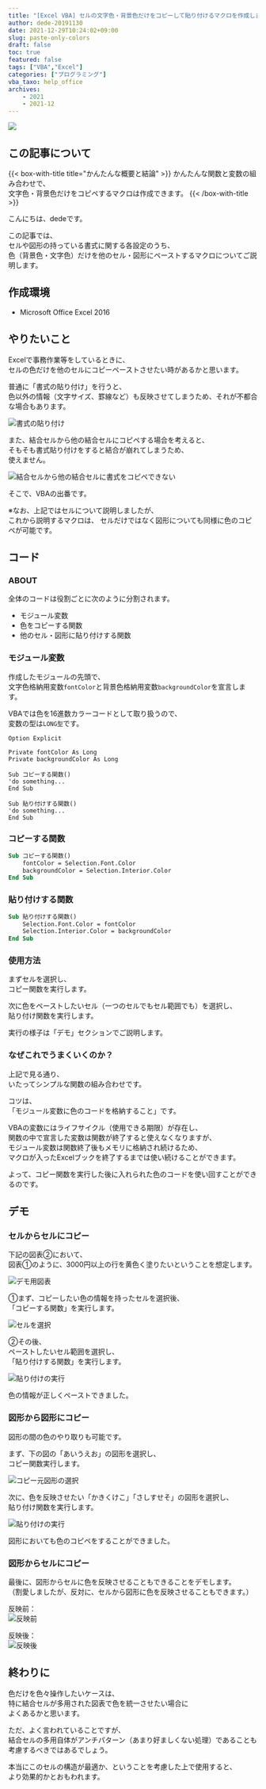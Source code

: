 ```yaml
---
title: "[Excel VBA] セルの文字色・背景色だけをコピーして貼り付けるマクロを作成しました"
author: dede-20191130
date: 2021-12-29T10:24:02+09:00
slug: paste-only-colors
draft: false 
toc: true
featured: false
tags: ["VBA","Excel"]
categories: ["プログラミング"]
vba_taxo: help_office
archives:
    - 2021
    - 2021-12
---
```


![](https://res.cloudinary.com/ddxhi1rnh/image/upload/v1640748357/learnerBlog/paste-only-colors/paste-only-colors_osfx92.png)

## この記事について

{{< box-with-title title="かんたんな概要と結論" >}} 
    かんたんな関数と変数の組み合わせで、<br>
    文字色・背景色だけをコピペするマクロは作成できます。
{{< /box-with-title >}}

こんにちは、dedeです。

この記事では、  
セルや図形の持っている書式に関する各設定のうち、  
色（背景色・文字色）だけを他のセル・図形にペーストするマクロについてご説明します。

## 作成環境

- Microsoft Office Excel 2016

## やりたいこと

Excelで事務作業等をしているときに、  
セルの色だけを他のセルにコピーペーストさせたい時があるかと思います。

普通に「書式の貼り付け」を行うと、  
色以外の情報（文字サイズ、罫線など）も反映させてしまうため、それが不都合な場合もあります。

![書式の貼り付け](https://res.cloudinary.com/ddxhi1rnh/image/upload/v1640748356/learnerBlog/paste-only-colors/%E3%82%B9%E3%82%AF%E3%83%AA%E3%83%BC%E3%83%B3%E3%82%B7%E3%83%A7%E3%83%83%E3%83%88_2021-12-29_113515_ka7lae.png)

また、結合セルから他の結合セルにコピペする場合を考えると、  
そもそも書式貼り付けをすると結合が崩れてしまうため、  
使えません。

![結合セルから他の結合セルに書式をコピペできない](https://res.cloudinary.com/ddxhi1rnh/image/upload/v1640748357/learnerBlog/paste-only-colors/paste-only-colors2_xbeqmn.png)

そこで、VBAの出番です。  

※なお、上記ではセルについて説明しましたが、  
これから説明するマクロは、
セルだけではなく図形についても同様に色のコピペが可能です。

## コード
### ABOUT

全体のコードは役割ごとに次のように分割されます。  
- モジュール変数
- 色をコピーする関数
- 他のセル・図形に貼り付けする関数


### モジュール変数

作成したモジュールの先頭で、  
文字色格納用変数`fontColor`と背景色格納用変数`backgroundColor`を宣言します。

VBAでは色を16進数カラーコードとして取り扱うので、  
変数の型は`LONG型`です。

```vb{hl_lines=[3,4]}
Option Explicit

Private fontColor As Long
Private backgroundColor As Long

Sub コピーする関数()
'do something...
End Sub

Sub 貼り付けする関数()
'do something...
End Sub

```

### コピーする関数

```vb
Sub コピーする関数()
    fontColor = Selection.Font.Color
    backgroundColor = Selection.Interior.Color
End Sub

```

### 貼り付けする関数

```vb
Sub 貼り付けする関数()
    Selection.Font.Color = fontColor
    Selection.Interior.Color = backgroundColor
End Sub


```

### 使用方法

まずセルを選択し、  
コピー関数を実行します。  

次に色をペーストしたいセル（一つのセルでもセル範囲でも）を選択し、  
貼り付け関数を実行します。

実行の様子は「デモ」セクションでご説明します。

### なぜこれでうまくいくのか？

上記で見る通り、  
いたってシンプルな関数の組み合わせです。

コツは、  
「モジュール変数に色のコードを格納すること」です。

VBAの変数にはライフサイクル（使用できる期限）が存在し、  
関数の中で宣言した変数は関数が終了すると使えなくなりますが、  
モジュール変数は関数終了後もメモリに格納され続けるため、  
マクロが入ったExcelブックを終了するまでは使い続けることができます。

よって、コピー関数を実行した後に入れられた色のコードを使い回すことができるのです。

## デモ
### セルからセルにコピー
下記の図表②において、  
図表①のように、3000円以上の行を黄色く塗りたいということを想定します。

![デモ用図表](https://res.cloudinary.com/ddxhi1rnh/image/upload/v1640748356/learnerBlog/paste-only-colors/%E3%82%B9%E3%82%AF%E3%83%AA%E3%83%BC%E3%83%B3%E3%82%B7%E3%83%A7%E3%83%83%E3%83%88_2021-12-29_121218_paqas0.png)

①まず、コピーしたい色の情報を持ったセルを選択後、  
「コピーする関数」を実行します。

![セルを選択](https://res.cloudinary.com/ddxhi1rnh/image/upload/v1640748356/learnerBlog/paste-only-colors/%E3%82%B9%E3%82%AF%E3%83%AA%E3%83%BC%E3%83%B3%E3%82%B7%E3%83%A7%E3%83%83%E3%83%88_2021-12-29_120954_i27co0.png)

②その後、  
ペーストしたいセル範囲を選択し、  
「貼り付けする関数」を実行します。

![貼り付けの実行](https://res.cloudinary.com/ddxhi1rnh/image/upload/v1640748356/learnerBlog/paste-only-colors/%E3%82%B9%E3%82%AF%E3%83%AA%E3%83%BC%E3%83%B3%E3%82%B7%E3%83%A7%E3%83%83%E3%83%88_2021-12-29_121422_zzzxj1.png)

色の情報が正しくペーストできました。

### 図形から図形にコピー
図形の間の色のやり取りも可能です。

まず、下の図の「あいうえお」の図形を選択し、  
コピー関数実行します。

![コピー元図形の選択](https://res.cloudinary.com/ddxhi1rnh/image/upload/v1640748356/learnerBlog/paste-only-colors/%E3%82%B9%E3%82%AF%E3%83%AA%E3%83%BC%E3%83%B3%E3%82%B7%E3%83%A7%E3%83%83%E3%83%88_2021-12-29_121702_tbhxxc.png)

次に、色を反映させたい「かきくけこ」「さしすせそ」の図形を選択し、  
貼り付け関数を実行します。

![貼り付けの実行](https://res.cloudinary.com/ddxhi1rnh/image/upload/v1640748356/learnerBlog/paste-only-colors/%E3%82%B9%E3%82%AF%E3%83%AA%E3%83%BC%E3%83%B3%E3%82%B7%E3%83%A7%E3%83%83%E3%83%88_2021-12-29_121729_nxeeuf.png)

図形においても色のコピペをすることができました。

### 図形からセルにコピー

最後に、図形からセルに色を反映させることもできることをデモします。  
（割愛しましたが、反対に、セルから図形に色を反映させることもできます。）

反映前：  
![反映前](https://res.cloudinary.com/ddxhi1rnh/image/upload/v1640748356/learnerBlog/paste-only-colors/%E3%82%B9%E3%82%AF%E3%83%AA%E3%83%BC%E3%83%B3%E3%82%B7%E3%83%A7%E3%83%83%E3%83%88_2021-12-29_122055_wz3kjb.png)

反映後：  
![反映後](https://res.cloudinary.com/ddxhi1rnh/image/upload/v1640748356/learnerBlog/paste-only-colors/%E3%82%B9%E3%82%AF%E3%83%AA%E3%83%BC%E3%83%B3%E3%82%B7%E3%83%A7%E3%83%83%E3%83%88_2021-12-29_122117_ntewzk.png)

## 終わりに

色だけを色々操作したいケースは、  
特に結合セルが多用された図表で色を統一させたい場合に  
よくあるかと思います。

ただ、よく言われていることですが、  
結合セルの多用自体がアンチパターン（あまり好ましくない処理）であることも考慮するべきではあるでしょう。

本当にこのセルの構造が最適か、ということを考慮した上で使用すると、  
より効果的かとおもわれます。
